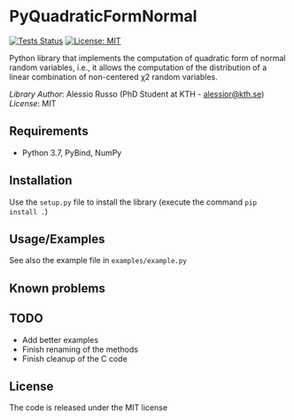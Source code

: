 # PyQuadraticFormNormal

[![Tests Status](./reports/tests-badge.svg?dummy=8484744)](./reports/junit.xml) [![License: MIT](https://img.shields.io/badge/License-MIT-yellow.svg)](https://opensource.org/licenses/MIT)

Python library that implements the computation of quadratic form of normal random variables, i.e., it allows the computation of the distribution of a linear combination of non-centered χ2 random variables.

_Library Author_: Alessio Russo (PhD Student at KTH - alessior@kth.se)\
_License_: MIT

## Requirements

- Python 3.7, PyBind, NumPy

## Installation

Use the `setup.py` file to install the library (execute the command `pip install .`)

## Usage/Examples

See also the example file in `examples/example.py`

## Known problems

## TODO

- Add better examples
- Finish renaming of the methods
- Finish cleanup of the C code

## License

The code is released under the MIT license

